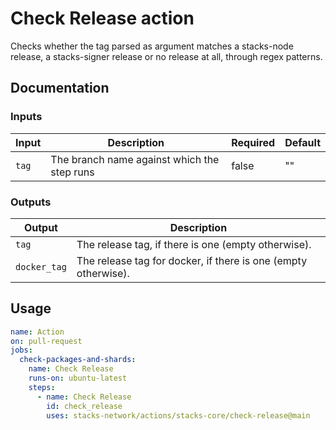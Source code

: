 # Check Release action

Checks whether the tag parsed as argument matches a stacks-node release, a stacks-signer release or no release at all, through regex patterns.

## Documentation

### Inputs
| Input | Description | Required | Default |
| ----- | ------------------------------------------- | ----- | -- |
| `tag` | The branch name against which the step runs | false | "" |

### Outputs
| Output | Description |
| ------------ | -------------------------------------------------------------- |
|     `tag`    | The release tag, if there is one (empty otherwise).            |
| `docker_tag` | The release tag for docker, if there is one (empty otherwise). |

## Usage

```yaml
name: Action
on: pull-request
jobs:
  check-packages-and-shards:
    name: Check Release
    runs-on: ubuntu-latest
    steps:
      - name: Check Release
        id: check_release
        uses: stacks-network/actions/stacks-core/check-release@main
```
